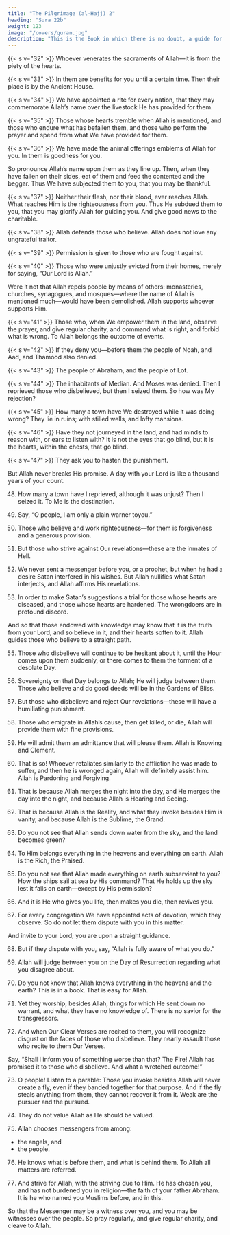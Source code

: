 ```yaml
---
title: "The Pilgrimage (al-Hajj) 2"
heading: "Sura 22b"
weight: 123
image: "/covers/quran.jpg"
description: "This is the Book in which there is no doubt, a guide for the righteous."
---
```


{{< s v="32" >}} Whoever venerates the sacraments of Allah—it is from the piety of the hearts.

{{< s v="33" >}} In them are benefits for you until a certain time. Then their place is by the Ancient House.

{{< s v="34" >}} We have appointed a rite for every nation, that they may commemorate Allah’s name over the livestock He has provided for them. 

{{< s v="35" >}}  Those whose hearts tremble when Allah is mentioned, and those who endure what has befallen them, and those who perform the prayer and spend from what We have provided for them.

{{< s v="36" >}}  We have made the animal offerings emblems of Allah for you. In them is goodness for you. 

So pronounce Allah’s name upon them as they line up. Then, when they have fallen on their sides, eat of them and feed the
contented and the beggar. Thus We have subjected them to you, that you may be thankful.

{{< s v="37" >}} Neither their flesh, nor their blood, ever reaches Allah. What reaches Him is the righteousness from you. Thus He subdued them to you, that you may glorify Allah for guiding you. And give good news to the charitable.

{{< s v="38" >}} Allah defends those who believe. Allah does not love any ungrateful traitor.

{{< s v="39" >}} Permission is given to those who are fought against.

{{< s v="40" >}} Those who were unjustly evicted from their homes, merely for saying, “Our Lord is Allah.” 

Were it not that Allah repels people by means of others: monasteries, churches, synagogues, and mosques—where the name of Allah is mentioned much—would have been demolished. Allah supports whoever supports Him. 

{{< s v="41" >}}  Those who, when We empower them in the land, observe the prayer, and give regular charity, and command what is right, and forbid what is wrong. To Allah belongs the outcome of events.

{{< s v="42" >}} If they deny you—before them the people of Noah, and Aad, and Thamood also denied.

{{< s v="43" >}} The people of Abraham, and the people of Lot.

{{< s v="44" >}} The inhabitants of Median. And Moses was denied. Then I reprieved those who disbelieved, but then I seized them. So how was My rejection?

{{< s v="45" >}} How many a town have We destroyed while it was doing wrong? They lie in ruins; with stilled wells, and lofty mansions.

{{< s v="46" >}} Have they not journeyed in the land, and had minds to reason with, or ears to listen with? It is not the eyes that go blind, but it is the hearts, within the chests, that go blind.

{{< s v="47" >}} They ask you to hasten the punishment. 

But Allah never breaks His promise. A day with your Lord is like a thousand years of your count. 

48. How many a town have I reprieved, although it was unjust? Then I seized it. To Me is the destination.

49. Say, “O people, I am only a plain warner toyou.”

50. Those who believe and work righteousness—for them is forgiveness and a generous provision.

51. But those who strive against Our revelations—these are the inmates of Hell.

52. We never sent a messenger before you, or a prophet, but when he had a desire Satan interfered in his wishes. But Allah nullifies what Satan interjects, and Allah affirms His revelations. 

53. In order to make Satan’s suggestions a trial for those whose hearts are diseased, and those whose hearts are hardened. The wrongdoers are in profound discord.

And so that those endowed with knowledge may know that it is the truth from your Lord, and so believe in it, and their hearts soften to it. Allah guides those who believe to a straight path.

55. Those who disbelieve will continue to be hesitant about it, until the Hour comes upon them suddenly, or there comes to them the torment of a desolate Day.

56. Sovereignty on that Day belongs to Allah; He will judge between them. Those who believe and do good deeds will be in the Gardens of Bliss.

57. But those who disbelieve and reject Our revelations—these will have a humiliating punishment.

58. Those who emigrate in Allah’s cause, then get killed, or die, Allah will provide them with fine provisions. 

59. He will admit them an admittance that will please them. Allah is Knowing and Clement.

60. That is so! Whoever retaliates similarly to the affliction he was made to suffer, and then he is wronged again, Allah will definitely assist him. Allah is Pardoning and Forgiving.

61. That is because Allah merges the night into the day, and He merges the day into the night, and because Allah is Hearing and Seeing.

62. That is because Allah is the Reality, and what they invoke besides Him is vanity, and because Allah is the Sublime, the Grand.

63. Do you not see that Allah sends down water from the sky, and the land becomes green?

64. To Him belongs everything in the heavens and everything on earth. Allah is the Rich, the Praised.

65. Do you not see that Allah made everything on earth subservient to you? How the ships sail at sea by His command? That He holds up the sky lest it falls on earth—except by His permission?

66. And it is He who gives you life, then makes you die, then revives you. 

67. For every congregation We have appointed acts of devotion, which they observe. So do
not let them dispute with you in this matter.

And invite to your Lord; you are upon a straight guidance.

68. But if they dispute with you, say, “Allah is fully aware of what you do.”

69. Allah will judge between you on the Day of Resurrection regarding what you disagree about.

70. Do you not know that Allah knows everything in the heavens and the earth? This is in a book. That is easy for Allah.

71. Yet they worship, besides Allah, things for which He sent down no warrant, and what they have no knowledge of. There is no savior for the transgressors.

72. And when Our Clear Verses are recited to them, you will recognize disgust on the faces of those who disbelieve. They nearly assault those who recite to them Our Verses. 

Say, “Shall I inform you of something worse than that? The Fire! Allah has promised it to those who disbelieve. And what a wretched outcome!”

73. O people! Listen to a parable: Those you invoke besides Allah will never create a fly, even if they banded together for that purpose. And if the fly steals anything from them, they cannot recover it from it. Weak are the pursuer and the pursued.

74. They do not value Allah as He should be valued. 

75. Allah chooses messengers from among:
- the angels, and
- the people. 

76. He knows what is before them, and what is behind them. To Allah all matters are referred.

78. And strive for Allah, with the striving due to Him. He has chosen you, and has not burdened you in religion—the faith of your father Abraham. It is he who named you Muslims before, and in this. 

So that the Messenger may be a witness over you, and you may be witnesses over the people. So pray regularly, and give regular charity, and cleave to Allah. 
